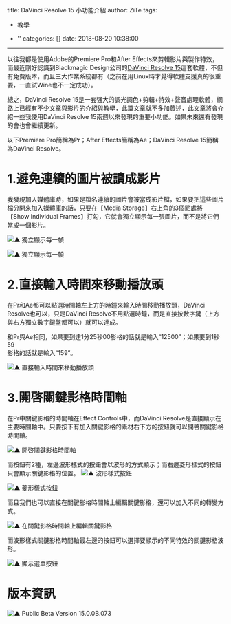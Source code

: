 title: DaVinci Resolve 15 小功能介紹
author: ZiTe
tags:
  - 教學
  
  - ''
categories: []
date: 2018-08-20 10:38:00
---
以往我都是使用Adobe的Premiere Pro和After Effects來剪輯影片與製作特效，而最近剛好認識到Blackmagic Design公司的[DaVinci Resolve 15](https://www.blackmagicdesign.com/products/davinciresolve/)這套軟體，不但有免費版本，而且三大作業系統都有（之前在用Linux時才覺得軟體支援真的很重要，一直試Wine也不一定成功）。

總之，DaVinci Resolve 15是一套强大的調光調色+剪輯+特效+聲音處理軟體，網路上已經有不少文章與影片的介紹與教學，此篇文章就不多加贅述，此文章將會介紹一些我使用DaVinci Resolve 15兩週以來發現的重要小功能。如果未來還有發現的會也會繼續更新。  

<!--more-->  

以下Premiere Pro簡稱為Pr；After Effects簡稱為Ae；DaVinci Resolve 15簡稱為DaVinci Resolve。


# 1.避免連續的圖片被讀成影片

  
我發現加入媒體庫時，如果是檔名連續的圖片會被當成影片檔，如果要把這些圖片檔分開來加入媒體庫的話，只要在【Media Storage】右上角的3個點處將【Show Individual Frames】打勾，它就會獨立顯示每一張圖片，而不是將它們當成一個影片。  
  

![▲ 獨立顯示每一幀](https://1.bp.blogspot.com/-o-T15m6Yt_w/XppoxWgQ8VI/AAAAAAAACHQ/LQlyrym0GG4wY3eWGWq-XSWJsdqf72IOQCPcBGAsYHg/s1600/%25E7%258D%25A8%25E7%25AB%258B%25E9%25A1%25AF%25E7%25A4%25BA-01.png)

![▲ 獨立顯示每一幀](https://1.bp.blogspot.com/-a81NLcrif-M/Xppoxe33qVI/AAAAAAAACHQ/6l8ZzCHLK44CXh2TWFDPGIxbuk7LTFC9ACPcBGAsYHg/s1600/%25E6%25AF%258F%25E5%25B9%2580%25E7%258D%25A8%25E7%25AB%258B-out01.gif)

# 2.直接輸入時間來移動播放頭
  
在Pr和Ae都可以點選時間軸左上方的時鐘來輸入時間移動播放頭，DaVinci Resolve也可以，只是DaVinci Resolve不用點選時鐘，而是直接按數字鍵（上方與右方獨立數字鍵盤都可以）就可以達成。  
  
和Pr與Ae相同，如果要到達1分25秒00影格的話就是輸入“12500”；如果要到1秒59  
影格的話就是輸入“159”。  

![▲ 直接輸入時間來移動播放頭](https://1.bp.blogspot.com/-U0BXLzYCgck/Xppoxb3owlI/AAAAAAAACHQ/9rebiUzDVSASN1ZyhdyGCZospqRMy_9NwCPcBGAsYHg/s1600/%25E7%259B%25B4%25E6%258E%25A5%25E8%25BC%25B8%25E5%2585%25A5%25E6%2599%2582%25E9%2596%2593out01.gif)

# 3.開啓關鍵影格時間軸
在Pr中關鍵影格的時間軸在Effect Controls中，而DaVinci Resolve是直接顯示在主要時間軸中。只要按下有加入關鍵影格的素材右下方的按鈕就可以開啓關鍵影格時間軸。  

![▲ 開啓關鍵影格時間軸](https://1.bp.blogspot.com/-UPQIS5kD8wo/Xppoxck6TmI/AAAAAAAACHQ/sorOjVRyeXorI14TO3AJBUbZeKQxAGIQACPcBGAsYHg/s1600/%25E9%2597%259C%25E9%258D%25B5%25E5%25BD%25B1%25E6%25A0%25BCout01.gif)

  
而按鈕有2種，左邊波形樣式的按鈕會以波形的方式顯示；而右邊菱形樣式的按鈕只會顯示關鍵影格的位置。 
![▲ 波形樣式按鈕](https://1.bp.blogspot.com/-GVk-Z2ouLG4/XppoxajikLI/AAAAAAAACHQ/nrbOGS1WYMM6peqPjNsu7Qk6QQvQ1kHFwCPcBGAsYHg/s1600/%25E9%2597%259C%25E9%258D%25B5%25E5%25BD%25B1%25E6%25A0%25BC%25E6%2599%2582%25E9%2596%2593%25E8%25BB%25B8-%25E6%25B3%25A2%25E5%25BD%25A2%25E6%258C%2589%25E9%2588%2595.png)

![▲ 菱形樣式按鈕](https://1.bp.blogspot.com/-Op9cX8xVz2c/Xppoxf2ZLZI/AAAAAAAACHQ/gosStTomgw4NGsmH5-Nzq4nMQ1_J-6jxwCPcBGAsYHg/s1600/%25E9%2597%259C%25E9%258D%25B5%25E5%25BD%25B1%25E6%25A0%25BC%25E6%2599%2582%25E9%2596%2593%25E8%25BB%25B8-%25E8%258F%25B1%25E5%25BD%25A2%25E6%258C%2589%25E9%2588%2595.png)
  
而且我們也可以直接在關鍵影格時間軸上編輯關鍵影格，還可以加入不同的轉變方式。  
  

![▲ 在關鍵影格時間軸上編輯關鍵影格](https://1.bp.blogspot.com/-c-giBMESfRQ/XppoxTCu5aI/AAAAAAAACHQ/4O1v5ro6MUgMRwQces7t6Kdpzh-jl-2IACPcBGAsYHg/s1600/%25E9%2597%259C%25E9%258D%25B5%25E5%25BD%25B1%25E6%25A0%25BC-%25E8%25AE%258A%25E5%258C%2596out02.gif)

而波形樣式關鍵影格時間軸最左邊的按鈕可以選擇要顯示的不同特效的關鍵影格波形。  
  

![▲ 顯示選單按鈕](https://1.bp.blogspot.com/-cVKzQ7-3_yA/XppoxSAiNqI/AAAAAAAACHQ/CjWtYLYo7BQlU9p2I7f3JDRLHsnhk-QBQCPcBGAsYHg/s1600/%25E9%2597%259C%25E9%258D%25B5%25E5%25BD%25B1%25E6%25A0%25BC%25E6%2599%2582%25E9%2596%2593%25E8%25BB%25B8-%25E9%2581%25B8%25E5%2596%25AE%25E6%258C%2589%25E9%2588%2595.png)

# 版本資訊 

![▲ Public Beta Version 15.0.0B.073](https://1.bp.blogspot.com/-pEpoLeRn-P4/XppoxYqloXI/AAAAAAAACHQ/OnA6t9WzoFMgbIORkFR7lzRSPatmA-0LwCPcBGAsYHg/s640/%25E7%2589%2588%25E6%259C%25AC%25E8%25B3%2587%25E8%25A8%258A.png)